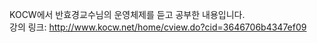 KOCW에서 반효경교수님의 운영체제를 듣고 공부한 내용입니다. <br> 
강의 링크: http://www.kocw.net/home/cview.do?cid=3646706b4347ef09
